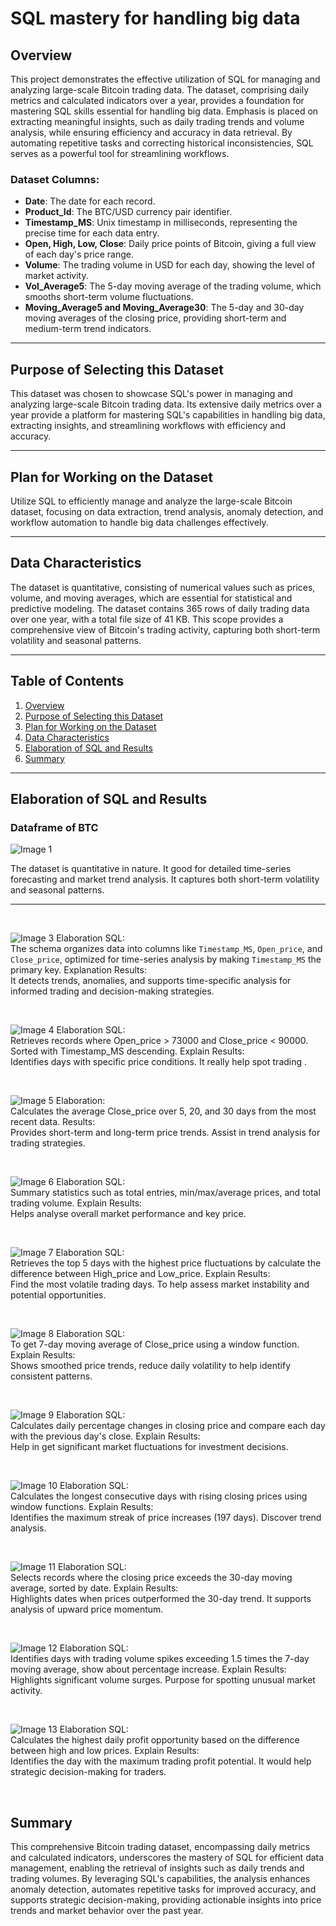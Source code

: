 # SQL mastery for handling big data

## Overview

This project demonstrates the effective utilization of SQL for managing and analyzing large-scale Bitcoin trading data. The dataset, comprising daily metrics and calculated indicators over a year, provides a foundation for mastering SQL skills essential for handling big data. Emphasis is placed on extracting meaningful insights, such as daily trading trends and volume analysis, while ensuring efficiency and accuracy in data retrieval. By automating repetitive tasks and correcting historical inconsistencies, SQL serves as a powerful tool for streamlining workflows.

### **Dataset Columns:**

- **Date**: The date for each record.  
- **Product_Id**: The BTC/USD currency pair identifier.  
- **Timestamp_MS**: Unix timestamp in milliseconds, representing the precise time for each data entry.  
- **Open, High, Low, Close**: Daily price points of Bitcoin, giving a full view of each day's price range.  
- **Volume**: The trading volume in USD for each day, showing the level of market activity.  
- **Vol_Average5**: The 5-day moving average of the trading volume, which smooths short-term volume fluctuations.  
- **Moving_Average5 and Moving_Average30**: The 5-day and 30-day moving averages of the closing price, providing short-term and medium-term trend indicators.  

---

## Purpose of Selecting this Dataset

This dataset was chosen to showcase SQL's power in managing and analyzing large-scale Bitcoin trading data. Its extensive daily metrics over a year provide a platform for mastering SQL's capabilities in handling big data, extracting insights, and streamlining workflows with efficiency and accuracy.

---

## Plan for Working on the Dataset

Utilize SQL to efficiently manage and analyze the large-scale Bitcoin dataset, focusing on data extraction, trend analysis, anomaly detection, and workflow automation to handle big data challenges effectively.

---

## Data Characteristics

The dataset is quantitative, consisting of numerical values such as prices, volume, and moving averages, which are essential for statistical and predictive modeling. The dataset contains 365 rows of daily trading data over one year, with a total file size of 41 KB. This scope provides a comprehensive view of Bitcoin's trading activity, capturing both short-term volatility and seasonal patterns.

---

## Table of Contents

1. [Overview](#overview)  
2. [Purpose of Selecting this Dataset](#purpose-of-selecting-this-dataset)  
3. [Plan for Working on the Dataset](#plan-for-working-on-the-dataset)  
4. [Data Characteristics](#data-characteristics)  
5. [Elaboration of SQL and Results](#elaboration-of-sql-and-results)  
6. [Summary](#summary)  

---

## Elaboration of SQL and Results

### Dataframe of BTC

![Image 1](images/001.jpg)

The dataset is quantitative in nature. It good for detailed time-series forecasting and market trend analysis. It captures both short-term volatility and seasonal patterns.

---

&nbsp;
&nbsp;

![Image 3](images/003.png)
Elaboration SQL:  
The schema organizes data into columns like `Timestamp_MS`, `Open_price`, and `Close_price`, optimized for time-series analysis by making `Timestamp_MS` the primary key.
Explanation Results:  
It detects trends, anomalies, and supports time-specific analysis for informed trading and decision-making strategies.

&nbsp;
&nbsp;

![Image 4](images/004.png)
Elaboration SQL:  
Retrieves records where Open_price > 73000 and Close_price < 90000.  Sorted with Timestamp_MS descending.
Explain Results:  
Identifies days with specific price conditions. It really help spot trading .

&nbsp;
&nbsp;

![Image 5](images/005.png)
Elaboration:  
Calculates the average Close_price over 5, 20, and 30 days from the most recent data.
Results:  
Provides short-term and long-term price trends. Assist in trend analysis for trading strategies.

&nbsp;
&nbsp;

![Image 6](images/006.png)
Elaboration SQL:  
Summary statistics such as total entries, min/max/average prices, and total trading volume.
Explain Results:  
Helps analyse overall market performance and key price.

&nbsp;
&nbsp;

![Image 7](images/007.png)
Elaboration SQL:  
Retrieves the top 5 days with the highest price fluctuations by calculate the difference between High_price and Low_price.
Explain Results:  
Find the most volatile trading days. To help assess market instability and potential opportunities.

&nbsp;
&nbsp;

![Image 8](images/008.png)
Elaboration SQL:  
To get 7-day moving average of Close_price using a window function.
Explain Results:  
Shows smoothed price trends, reduce daily volatility to help identify consistent patterns.

&nbsp;
&nbsp;

![Image 9](images/009.png)
Elaboration SQL:  
Calculates daily percentage changes in closing price and compare each day with the previous day's close.
Explain Results:  
Help in get significant market fluctuations for investment decisions.

&nbsp;
&nbsp;

![Image 10](images/010.png)
Elaboration SQL:  
Calculates the longest consecutive days with rising closing prices using window functions.
Explain Results:  
Identifies the maximum streak of price increases (197 days). Discover trend analysis.

&nbsp;
&nbsp;

![Image 11](images/011.png)
Elaboration SQL:  
Selects records where the closing price exceeds the 30-day moving average, sorted by date.
Explain Results:  
Highlights dates when prices outperformed the 30-day trend. It supports analysis of upward price momentum.

&nbsp;
&nbsp;

![Image 12](images/012.png)
Elaboration SQL:  
Identifies days with trading volume spikes exceeding 1.5 times the 7-day moving average, show about percentage increase.
Explain Results:  
Highlights significant volume surges. Purpose for spotting unusual market activity.

&nbsp;
&nbsp;

![Image 13](images/013.png)
Elaboration SQL:  
Calculates the highest daily profit opportunity based on the difference between high and low prices.
Explain Results:  
Identifies the day with the maximum trading profit potential. It would help strategic decision-making for traders.

&nbsp;
&nbsp;

## Summary

This comprehensive Bitcoin trading dataset, encompassing daily metrics and calculated indicators, underscores the mastery of SQL for efficient data management, enabling the retrieval of insights such as daily trends and trading volumes. By leveraging SQL's capabilities, the analysis enhances anomaly detection, automates repetitive tasks for improved accuracy, and supports strategic decision-making, providing actionable insights into price trends and market behavior over the past year.

&nbsp;
&nbsp;
